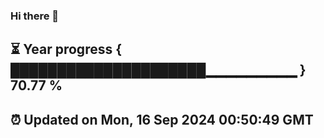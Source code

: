 ### Hi there 👋
⏳ Year progress { █████████████████████▁▁▁▁▁▁▁▁▁ } 70.77 %
---
⏰ Updated on Mon, 16 Sep 2024 00:50:49 GMT
---
